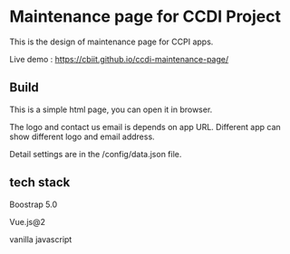 # Maintenance page for CCDI Project

This is the design of maintenance page for CCPI apps. 


Live demo : https://cbiit.github.io/ccdi-maintenance-page/


## Build

This is a simple html page, you can open it in browser. 

The logo and contact us email is depends on app URL. Different app can show different logo and email address. 

Detail settings are in the /config/data.json file.


## tech stack

Boostrap 5.0

Vue.js@2

vanilla javascript 
